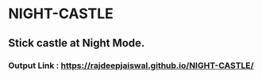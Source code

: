 # NIGHT-CASTLE

## Stick castle at Night Mode.

### Output Link : https://rajdeepjaiswal.github.io/NIGHT-CASTLE/
